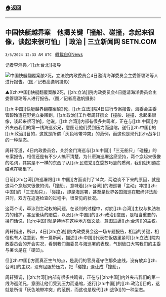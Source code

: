 ###  [:house:返回](README.md)
---


## 中国快艇越界案　他揭关键「撞船、碰撞，念起来很像，谈起来很可怕」 | 政治 | 三立新闻网  SETN.COM
`3/6/2024 12:33 AM UTC ` [轉載自GNews](https://gnews.org/articles/2368667)

记者李鸿典／[[zh:台北]]报导

![中国快艇翻覆案酿2死，立法院内政委员会4日邀请海洋委员会主委管碧玲等人进行报告。（图／记者高逸帆摄影）](https://attach.setn.com/newsimages/2024/02/27/4546840-PH.jpg "中国快艇翻覆案酿2死，立法院内政委员会4日邀请海洋委员会主委管碧玲等人进行报告。（图／记者高逸帆摄影）")

▲[[zh:中国]]快艇翻覆案酿2死，[[zh:立法]]院内政委员会4日邀请海洋委员会主委管碧玲等人进行报告。（图／记者高逸帆摄影）

[[zh:中国]]快艇越界翻覆案酿2死，[[zh:立法]]院4日进行专案报告，海委会主委管碧玲遭在野党立委围剿，[[zh:政治]]工作者周轩撰文【撞船、碰撞，念起来很像，谈起来很可怕】，他说，[[zh:台湾]]内部有很多共鸣者，正在与[[zh:中国]]内外夹击我们的第一线海巡弟兄，意图让他们受到压力而退缩，遂行[[zh:中国]]的[[zh:政治]]目的，这就是所谓「灰色地带冲突」的范例，而这也是现代[[zh:战争]]的一种型态。

周轩写道，4日内政委员会，关於金门海巡与[[zh:中国]]「三无船只」「碰撞」的专案报告，相信还是有不少人搞不清楚，为什麽海巡署这麽坚持，两个念起来很像的名词，其实是不一样的东西？从[[zh:民进党]]立委苏巧慧的质询，我们就知道症结点在哪里了。

目前[[zh:台湾]]海巡署跟[[zh:中国]]方面谈判了14次，两边谈不下来的原因，就是这两个念起来很像的词。「撞船」，意味着[[zh:台湾]]的海巡署「主动」冲撞[[zh:中国]]的「三无船只」，「碰撞」，却是海巡署，甚至是世界各国海巡在取缔非法船只时，双方在追逐检查的过程中，很常见的状况。

这两个词，牵涉到主动权的问题，在谈判的过程中，对於[[zh:台湾]]主权与执法权力的维护，甚至後续的赔偿，以及[[zh:中国]]的[[zh:政治]]意图，是相当重要的，换句话说，[[zh:中国]]就是特地在这种地方做文章，意图进逼[[zh:台湾]]的主权。

周轩指出，所以，4日[[zh:立法]]院内政委员会这一场专题报告，相当的关键，相信也有人注意到，有一篇新闻，描述[[zh:中国]]代表在饭店里紧盯[[zh:立法]]院内政委员会的开会实况，看到我们海委员与海巡署的表现，气到破口大骂我们的主委与署长是在「硬凹」。

但[[zh:中国]]方面真正生气的点，是我们的官员谨守住那条底线，没有放弃[[zh:台湾]]的主权，没有屈服於压力，把「碰撞」退让成「撞船」。

周轩强调，[[zh:台湾]]内部有很多共鸣者，正在与[[zh:中国]]内外夹击我们的第一线海巡弟兄，意图让他们受到压力而退缩，遂行[[zh:中国]]的[[zh:政治]]目的，这就是所谓「灰色地带冲突」的范例，而这也是现代[[zh:战争]]的一种型态。
